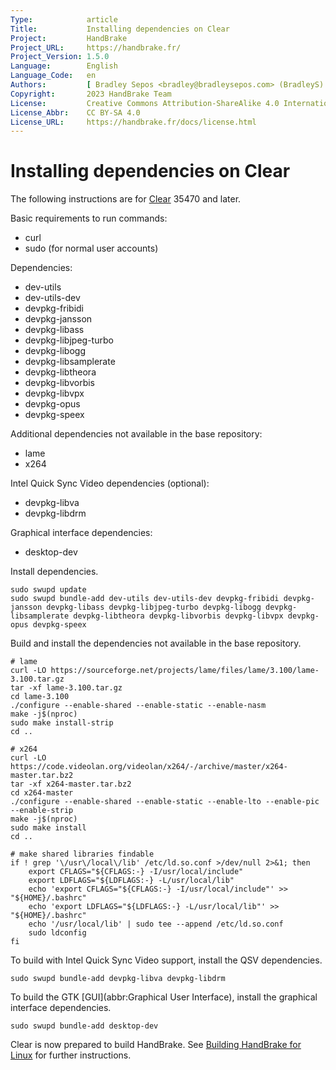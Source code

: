 ```yaml
---
Type:            article
Title:           Installing dependencies on Clear
Project:         HandBrake
Project_URL:     https://handbrake.fr/
Project_Version: 1.5.0
Language:        English
Language_Code:   en
Authors:         [ Bradley Sepos <bradley@bradleysepos.com> (BradleyS) ]
Copyright:       2023 HandBrake Team
License:         Creative Commons Attribution-ShareAlike 4.0 International
License_Abbr:    CC BY-SA 4.0
License_URL:     https://handbrake.fr/docs/license.html
---
```


Installing dependencies on Clear
================================

The following instructions are for [Clear](https://clearlinux.org) 35470 and later.

Basic requirements to run commands:

- curl
- sudo (for normal user accounts)

Dependencies:

- dev-utils
- dev-utils-dev
- devpkg-fribidi
- devpkg-jansson
- devpkg-libass
- devpkg-libjpeg-turbo
- devpkg-libogg
- devpkg-libsamplerate
- devpkg-libtheora
- devpkg-libvorbis
- devpkg-libvpx
- devpkg-opus
- devpkg-speex

Additional dependencies not available in the base repository:

- lame
- x264

Intel Quick Sync Video dependencies (optional):

- devpkg-libva
- devpkg-libdrm

Graphical interface dependencies:

- desktop-dev

Install dependencies.

    sudo swupd update
    sudo swupd bundle-add dev-utils dev-utils-dev devpkg-fribidi devpkg-jansson devpkg-libass devpkg-libjpeg-turbo devpkg-libogg devpkg-libsamplerate devpkg-libtheora devpkg-libvorbis devpkg-libvpx devpkg-opus devpkg-speex

Build and install the dependencies not available in the base repository.

    # lame
    curl -LO https://sourceforge.net/projects/lame/files/lame/3.100/lame-3.100.tar.gz
    tar -xf lame-3.100.tar.gz
    cd lame-3.100
    ./configure --enable-shared --enable-static --enable-nasm
    make -j$(nproc)
    sudo make install-strip
    cd ..

    # x264
    curl -LO https://code.videolan.org/videolan/x264/-/archive/master/x264-master.tar.bz2
    tar -xf x264-master.tar.bz2
    cd x264-master
    ./configure --enable-shared --enable-static --enable-lto --enable-pic --enable-strip
    make -j$(nproc)
    sudo make install
    cd ..

    # make shared libraries findable
    if ! grep '\/usr\/local\/lib' /etc/ld.so.conf >/dev/null 2>&1; then
        export CFLAGS="${CFLAGS:-} -I/usr/local/include"
        export LDFLAGS="${LDFLAGS:-} -L/usr/local/lib"
        echo 'export CFLAGS="${CFLAGS:-} -I/usr/local/include"' >> "${HOME}/.bashrc"
        echo 'export LDFLAGS="${LDFLAGS:-} -L/usr/local/lib"' >> "${HOME}/.bashrc"
        echo '/usr/local/lib' | sudo tee --append /etc/ld.so.conf
        sudo ldconfig
    fi

To build with Intel Quick Sync Video support, install the QSV dependencies.

    sudo swupd bundle-add devpkg-libva devpkg-libdrm

To build the GTK [GUI](abbr:Graphical User Interface), install the graphical interface dependencies.

    sudo swupd bundle-add desktop-dev

Clear is now prepared to build HandBrake. See [Building HandBrake for Linux](build-linux.html) for further instructions.
